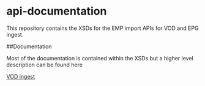 # api-documentation
This repository contains the XSDs for the EMP import APIs for VOD and EPG ingest.

##Documentation

Most of the documentation is contained within the XSDs but a higher level description can be found here

[VOD ingest](asset-ingest/vod.md)